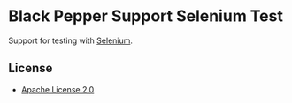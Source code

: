 Black Pepper Support Selenium Test
==================================

Support for testing with [Selenium](http://docs.seleniumhq.org/).

License
-------

* [Apache License 2.0](http://www.apache.org/licenses/LICENSE-2.0.html)
